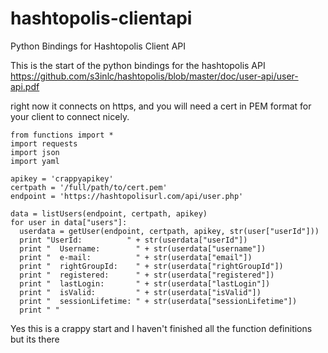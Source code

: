 # hashtopolis-clientapi
Python Bindings for Hashtopolis Client API

This is the start of the python bindings for the hashtopolis API
https://github.com/s3inlc/hashtopolis/blob/master/doc/user-api/user-api.pdf

right now it connects on https, and you will need a cert in PEM format for your
client to connect nicely.

```
from functions import *
import requests
import json
import yaml

apikey = 'crappyapikey'
certpath = '/full/path/to/cert.pem'
endpoint = 'https://hashtopolisurl.com/api/user.php'

data = listUsers(endpoint, certpath, apikey)
for user in data["users"]:
  userdata = getUser(endpoint, certpath, apikey, str(user["userId"]))
  print "UserId:          " + str(userdata["userId"])
  print "  Username:        " + str(userdata["username"])
  print "  e-mail:          " + str(userdata["email"])
  print "  rightGroupId:    " + str(userdata["rightGroupId"])
  print "  registered:      " + str(userdata["registered"])
  print "  lastLogin:       " + str(userdata["lastLogin"])
  print "  isValid:         " + str(userdata["isValid"])
  print "  sessionLifetime: " + str(userdata["sessionLifetime"])
  print " "
```

Yes this is a crappy start and I haven't finished all the function definitions but its there
